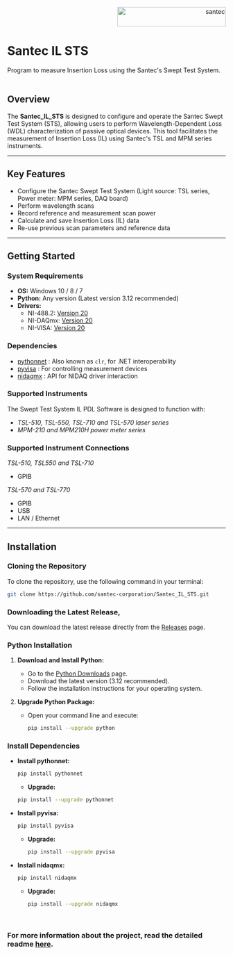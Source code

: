 
<p align="right"> <a href="https://www.santec.com/jp/" target="_blank" rel="noreferrer"> <img src="https://www.santec.com/dcms_media/image/common_logo01.png" alt="santec" 
  width="250" height="45"/> </a> </p>

<h1 align="left"> Santec IL STS </h1>

Program to measure Insertion Loss using the Santec's Swept Test System. <br> <br>

## Overview

The **Santec_IL_STS** is designed to configure and operate the Santec Swept Test System (STS), allowing users to perform Wavelength-Dependent Loss (WDL) characterization of passive optical devices. This tool facilitates the measurement of Insertion Loss (IL) using Santec's TSL and MPM series instruments.

---

## Key Features

- Configure the Santec Swept Test System (Light source: TSL series, Power meter: MPM series, DAQ board)
- Perform wavelength scans
- Record reference and measurement scan power
- Calculate and save Insertion Loss (IL) data
- Re-use previous scan parameters and reference data

---

## Getting Started

### System Requirements

- **OS:** Windows 10 / 8 / 7
- **Python:** Any version (Latest version 3.12 recommended)
- **Drivers:** 
  - NI-488.2: [Version 20](https://www.ni.com/en/support/downloads/drivers/download.ni-488-2.html#345631)
  - NI-DAQmx: [Version 20](https://www.ni.com/en/support/downloads/drivers/download.ni-daq-mx.html#346240)
  - NI-VISA: [Version 20](https://www.ni.com/en/support/downloads/drivers/download.ni-visa.html#346210)

### Dependencies

- [pythonnet](https://pythonnet.github.io/) : Also known as `clr`, for .NET interoperability
- [pyvisa](https://pyvisa.readthedocs.io/en/latest/index.html) : For controlling measurement devices
- [nidaqmx](https://nidaqmx-python.readthedocs.io/en/latest/) : API for NIDAQ driver interaction

### Supported Instruments
The Swept Test System IL PDL Software is designed to function with:
- _TSL-510, TSL-550, TSL-710 and TSL-570 laser series_
- _MPM-210 and MPM210H power meter series_

### Supported Instrument Connections 
_TSL-510, TSL550 and TSL-710_
- GPIB 

_TSL-570 and TSL-770_
- GPIB
- USB
- LAN / Ethernet

---

## Installation

### Cloning the Repository

To clone the repository, use the following command in your terminal:

```bash
git clone https://github.com/santec-corporation/Santec_IL_STS.git
```


### Downloading the Latest Release,
You can download the latest release directly from the [Releases](https://github.com/santec-corporation/Santec_IL_STS/releases) page.

### Python Installation

1. **Download and Install Python:**
   - Go to the [Python Downloads](https://www.python.org/downloads/) page.
   - Download the latest version (3.12 recommended).
   - Follow the installation instructions for your operating system.

2. **Upgrade Python Package:**
   - Open your command line and execute:
     ```bash
     pip install --upgrade python
     ```

### Install Dependencies

- **Install pythonnet:**
  ```bash
  pip install pythonnet
  ```
    - **Upgrade:**
    ```bash
    pip install --upgrade pythonnet
    ```

- **Install pyvisa:**
  ```bash
  pip install pyvisa
  ```
  - **Upgrade:**
    ```bash
    pip install --upgrade pyvisa
    ```
  
- **Install nidaqmx:**
  ```bash
  pip install nidaqmx
  ```
  - **Upgrade:**
    ```bash
    pip install --upgrade nidaqmx
    ```

<br/>

### For more information about the project, read the detailed readme [here](https://github.com/santec-corporation/Santec_IL_STS/blob/stable/docs/README-detailed.md).
